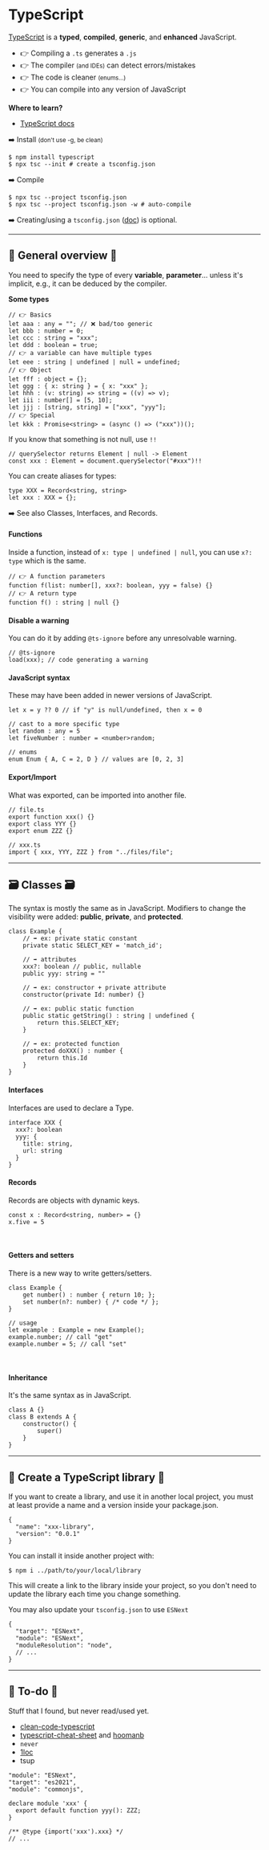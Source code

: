 # TypeScript

<div class="row row-cols-md-2"><div>

[TypeScript](https://www.typescriptlang.org/) is a **typed**, **compiled**, **generic**, and **enhanced** JavaScript.

* 👉 Compiling a `.ts` generates a `.js`
* 👉 The compiler <small>(and IDEs)</small> can detect errors/mistakes
* 👉 The code is cleaner <small>(enums...)</small>
* 👉 You can compile into any version of JavaScript

**Where to learn?**

* [TypeScript docs](https://www.typescriptlang.org/docs/)
</div><div>

➡️ Install <small>(don't use -g, be clean)</small>

```shell!
$ npm install typescript
$ npx tsc --init # create a tsconfig.json
```

➡️ Compile

```shell!
$ npx tsc --project tsconfig.json
$ npx tsc --project tsconfig.json -w # auto-compile
```

➡️ Creating/using a `tsconfig.json` ([doc](https://www.typescriptlang.org/tsconfig)) is optional.
</div></div>

<hr class="sep-both">

## 🔎 General overview 🔎

<div class="row row-cols-md-2"><div>

You need to specify the type of every **variable**, **parameter**... unless it's implicit, e.g., it can be deduced by the compiler.

**Some types**

```typescript!
// 👉 Basics
let aaa : any = ""; // ❌ bad/too generic
let bbb : number = 0;
let ccc : string = "xxx";
let ddd : boolean = true;
// 👉 a variable can have multiple types
let eee : string | undefined | null = undefined;
// 👉 Object
let fff : object = {};
let ggg : { x: string } = { x: "xxx" };
let hhh : (v: string) => string = ((v) => v);
let iii : number[] = [5, 10];
let jjj : [string, string] = ["xxx", "yyy"];
// 👉 Special
let kkk : Promise<string> = (async () => ("xxx"))();
```

If you know that something is not null, use `!!`

```typescript!
// querySelector returns Element | null -> Element
const xxx : Element = document.querySelector("#xxx")!!
```

You can create aliases for types:

```typescript!
type XXX = Record<string, string>
let xxx : XXX = {};
```

➡️ See also Classes, Interfaces, and Records.
</div><div>

#### Functions

Inside a function, instead of `x: type | undefined | null`, you can use `x?: type` which is the same.

```typescript!
// 👉 A function parameters
function f(list: number[], xxx?: boolean, yyy = false) {}
// 👉 A return type
function f() : string | null {}
```

#### Disable a warning

You can do it by adding `@ts-ignore` before any unresolvable warning.

```javascript!
// @ts-ignore
load(xxx); // code generating a warning 
```

#### JavaScript syntax

These may have been added in newer versions of JavaScript.

```typescript!
let x = y ?? 0 // if "y" is null/undefined, then x = 0

// cast to a more specific type
let random : any = 5
let fiveNumber : number = <number>random;

// enums
enum Enum { A, C = 2, D } // values are [0, 2, 3]
```

#### Export/Import

What was exported, can be imported into another file.

```typescript!
// file.ts
export function xxx() {}
export class YYY {}
export enum ZZZ {}
```

```typescript!
// xxx.ts
import { xxx, YYY, ZZZ } from "../files/file";
```
</div></div>

<hr class="sep-both">

## 🗃️ Classes 🗃️

<div class="row row-cols-md-2"><div>

The syntax is mostly the same as in JavaScript. Modifiers to change the visibility were added: **public**, **private**, and **protected**.

```typescript!
class Example {
    // ➡️ ex: private static constant
    private static SELECT_KEY = 'match_id';

    // ➡️ attributes
    xxx?: boolean // public, nullable
    public yyy: string = ""

    // ➡️ ex: constructor + private attribute
    constructor(private Id: number) {}

    // ➡️ ex: public static function
    public static getString() : string | undefined {
        return this.SELECT_KEY;
    }

    // ➡️ ex: protected function
    protected doXXX() : number {
        return this.Id
    }
}
```

#### Interfaces

Interfaces are used to declare a Type.

```typescript!
interface XXX {
  xxx?: boolean
  yyy: {
    title: string,
    url: string
  }
}
```
</div><div>

#### Records

Records are objects with dynamic keys.

```typescript!
const x : Record<string, number> = {}
x.five = 5
```

<br>

#### Getters and setters

There is a new way to write getters/setters.

```typescript!
class Example {
    get number() : number { return 10; };
    set number(n?: number) { /* code */ };
}

// usage
let example : Example = new Example();
example.number; // call "get"
example.number = 5; // call "set"
```

<br>

#### Inheritance

It's the same syntax as in JavaScript.

```typescript!
class A {}
class B extends A {
    constructor() {
        super()
    }
}
```
</div></div>

<hr class="sep-both">

## 🥊 Create a TypeScript library 🥊

<div class="row row-cols-md-2"><div>

If you want to create a library, and use it in another local project, you must at least provide a name and a version inside your package.json.

```json!
{
  "name": "xxx-library",
  "version": "0.0.1"
}
```

You can install it inside another project with:

```shell!
$ npm i ../path/to/your/local/library
```
</div><div>

This will create a link to the library inside your project, so you don't need to update the library each time you change something.

You may also update your `tsconfig.json` to use `ESNext`

```json!
{
  "target": "ESNext",
  "module": "ESNext",
  "moduleResolution": "node",
  // ...
}
```
</div></div>

<hr class="sep-both">

## 👻 To-do 👻

Stuff that I found, but never read/used yet.

<div class="row row-cols-md-2"><div>

* [clean-code-typescript](https://github.com/labs42io/clean-code-typescript)
* [typescript-cheat-sheet](https://www.sitepen.com/blog/typescript-cheat-sheet) and [hoomanb](http://hoomanb.com/cs/quickref/typescript_cheatsheet.pdf)
* `never`
* [1loc](https://1loc.dev/)
* tsup

```json!
"module": "ESNext",
"target": "es2021",
"module": "commonjs",
```
</div><div>

```typescript!
declare module 'xxx' {
  export default function yyy(): ZZZ;
}

/** @type {import('xxx').xxx} */
// ...
```
</div></div>